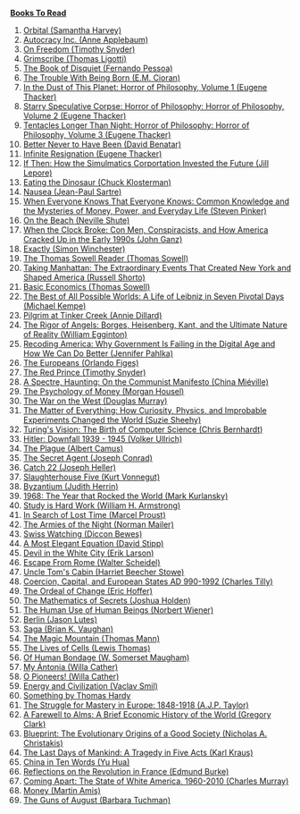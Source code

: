 <ins>**Books To Read**</ins>

1. <a href="https://www.amazon.com/Orbital-Samantha-Harvey/dp/0802163629/" target="_top">Orbital (Samantha Harvey)</a>
1. <a href="https://www.amazon.com/Autocracy-Inc-Dictators-Want-World/dp/0385549938/" target="_top">Autocracy Inc. (Anne Applebaum)</a>
1. <a href="https://www.amazon.com/Freedom-Timothy-Snyder/dp/0593728726/" target="_top">On Freedom (Timothy Snyder)</a>
1. <a href="https://www.amazon.com/Songs-Dreamer-Grimscribe-Thomas-Ligotti/dp/0143107763/" target="_top">Grimscribe (Thomas Ligotti)</a>
1. <a href="https://www.amazon.com/Book-Disquiet-Complete-Fernando-Pessoa/dp/081122693X/" target="_top">The Book of Disquiet (Fernando Pessoa)</a>
1. <a href="https://www.amazon.com/Trouble-Being-Born-M-Cioran/dp/1611457408/" target="_top">The Trouble With Being Born (E.M. Cioran)</a>
1. <a href="https://www.amazon.com/Dust-This-Planet-Horror-Philosophy/dp/184694676X/" target="_top">In the Dust of This Planet: Horror of Philosophy, Volume 1 (Eugene Thacker)</a>
1. <a href="https://www.amazon.com/Starry-Speculative-Corpse-Horror-Philosophy/dp/1782798919/" target="_top">Starry Speculative Corpse: Horror of Philosophy: Horror of Philosophy, Volume 2 (Eugene Thacker)</a>
1. <a href="https://www.amazon.com/Tentacles-Longer-Than-Night-Philosophy/dp/1782798897/" target="_top">Tentacles Longer Than Night: Horror of Philosophy: Horror of Philosophy, Volume 3 (Eugene Thacker)</a>
1. <a href="https://www.amazon.com/Better-Never-Have-Been-Existence/dp/0199549265/" target="_top">Better Never to Have Been (David Benatar)</a>
1. <a href="todo" target="_top">Infinite Resignation (Eugene Thacker)</a>
1. <a href="todo" target="_top">If Then: How the Simulmatics Corportation Invested the Future (Jill Lepore)</a>
1. <a href="todo" target="_top">Eating the Dinosaur (Chuck Klosterman)</a>
1. <a href="todo" target="_top">Nausea (Jean-Paul Sartre)</a>
1. <a href="todo" target="_top">When Everyone Knows That Everyone Knows: Common Knowledge and the Mysteries of Money, Power, and Everyday Life (Steven Pinker)</a>
1. <a href="todo" target="_top">On the Beach (Neville Shute)</a>
1. <a href="todo" target="_top">When the Clock Broke: Con Men, Conspiracists, and How America Cracked Up in the Early 1990s (John Ganz)</a>
1. <a href="todo" target="_top">Exactly (Simon Winchester)</a>
1. <a href="todo" target="_top">The Thomas Sowell Reader (Thomas Sowell)</a>
1. <a href="todo" target="_top">Taking Manhattan: The Extraordinary Events That Created New York and Shaped America (Russell Shorto)</a>
1. <a href="todo" target="_top">Basic Economics (Thomas Sowell)</a>
1. <a href="todo" target="_top">The Best of All Possible Worlds: A Life of Leibniz in Seven Pivotal Days (Michael Kempe)</a>
1. <a href="todo" target="_top">Pilgrim at Tinker Creek (Annie Dillard)</a>
1. <a href="todo" target="_top">The Rigor of Angels: Borges, Heisenberg, Kant, and the Ultimate Nature of Reality (William Egginton)</a>
1. <a href="todo" target="_top">Recoding America: Why Government Is Failing in the Digital Age and How We Can Do Better (Jennifer Pahlka)</a>
1. <a href="todo" target="_top">The Europeans (Orlando Figes)</a>
1. <a href="todo" target="_top">The Red Prince (Timothy Snyder)</a>
1. <a href="todo" target="_top">A Spectre, Haunting: On the Communist Manifesto (China Miéville)</a>
1. <a href="todo" target="_top">The Psychology of Money (Morgan Housel)</a>
1. <a href="todo" target="_top">The War on the West (Douglas Murray)</a>
1. <a href="todo" target="_top">The Matter of Everything: How Curiosity, Physics, and Improbable Experiments Changed the World (Suzie Sheehy)</a>
1. <a href="todo" target="_top">Turing's Vision: The Birth of Computer Science (Chris Bernhardt)</a>
1. <a href="todo" target="_top">Hitler: Downfall 1939 - 1945 (Volker Ullrich)</a>
1. <a href="todo" target="_top">The Plague (Albert Camus)</a>
1. <a href="todo" target="_top">The Secret Agent (Joseph Conrad)</a>
1. <a href="todo" target="_top">Catch 22 (Joseph Heller)</a>
1. <a href="todo" target="_top">Slaughterhouse Five (Kurt Vonnegut)</a>
1. <a href="todo" target="_top">Byzantium (Judith Herrin)</a>
1. <a href="todo" target="_top">1968: The Year that Rocked the World (Mark Kurlansky)</a>
1. <a href="todo" target="_top">Study is Hard Work (William H. Armstrong)</a>
1. <a href="todo" target="_top">In Search of Lost Time (Marcel Proust)</a>
1. <a href="todo" target="_top">The Armies of the Night (Norman Mailer)</a>
1. <a href="todo" target="_top">Swiss Watching (Diccon Bewes)</a>
1. <a href="todo" target="_top">A Most Elegant Equation (David Stipp)</a>
1. <a href="todo" target="_top">Devil in the White City (Erik Larson)</a>
1. <a href="todo" target="_top">Escape From Rome (Walter Scheidel)</a>
1. <a href="todo" target="_top">Uncle Tom's Cabin (Harriet Beecher Stowe)</a>
1. <a href="todo" target="_top">Coercion, Capital, and European States AD 990-1992 (Charles Tilly)</a>
1. <a href="todo" target="_top">The Ordeal of Change (Eric Hoffer)</a>
1. <a href="todo" target="_top">The Mathematics of Secrets (Joshua Holden)</a>
1. <a href="todo" target="_top">The Human Use of Human Beings (Norbert Wiener)</a>
1. <a href="todo" target="_top">Berlin (Jason Lutes)</a>
1. <a href="todo" target="_top">Saga (Brian K. Vaughan)</a>
1. <a href="todo" target="_top">The Magic Mountain (Thomas Mann)</a>
1. <a href="todo" target="_top">The Lives of Cells (Lewis Thomas)</a>
1. <a href="todo" target="_top">Of Human Bondage (W. Somerset Maugham)</a>
1. <a href="todo" target="_top">My Ántonia (Willa Cather)</a>
1. <a href="todo" target="_top">O Pioneers! (Willa Cather)</a>
1. <a href="todo" target="_top">Energy and Civilization (Vaclav Smil)</a>
1. <a href="todo" target="_top">Something by Thomas Hardy
1. <a href="todo" target="_top">The Struggle for Mastery in Europe: 1848-1918 (A.J.P. Taylor)</a>
1. <a href="todo" target="_top">A Farewell to Alms: A Brief Economic History of the World (Gregory Clark)</a>
1. <a href="todo" target="_top">Blueprint: The Evolutionary Origins of a Good Society (Nicholas A. Christakis)</a>
1. <a href="todo" target="_top">The Last Days of Mankind: A Tragedy in Five Acts (Karl Kraus)</a>
1. <a href="todo" target="_top">China in Ten Words (Yu Hua)</a>
1. <a href="todo" target="_top">Reflections on the Revolution in France (Edmund Burke)</a>
1. <a href="todo" target="_top">Coming Apart: The State of White America, 1960-2010 (Charles Murray)</a>
1. <a href="todo" target="_top">Money (Martin Amis)</a>
1. <a href="todo" target="_top">The Guns of August (Barbara Tuchman)</a>
